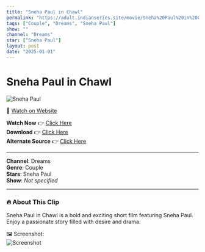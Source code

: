 ```yaml
---
title: "Sneha Paul in Chawl"
permalink: "https://adult.indianseries.site/movie/Sneha%20Paul%20in%20Chawl"
tags: ["Couple", "Dreams", "Sneha Paul"]
show: ""
channel: "Dreams"
star: ["Sneha Paul"]
layout: post
date: "2025-01-01"
---
```


# Sneha Paul in Chawl

![Sneha Paul](https://shorts.desisins.com/wp-content/uploads/2023/04/sneha-paul-couple-sex-dreams-shorts.desisins.com_.jpg)

🔗 [Watch on Website](https://adult.indianseries.site/movie/Sneha%20Paul%20in%20Chawl)

**Watch Now** 👉 [Click Here](https://adult.indianseries.site/movie/Sneha%20Paul%20in%20Chawl)  
**Download** 👉 [Click Here](https://adult.indianseries.site/movie/Sneha%20Paul%20in%20Chawl)  
**Alternate Source** 👉 [Click Here](https://adult.indianseries.site/movie/Sneha%20Paul%20in%20Chawl)

---

**Channel**: Dreams  
**Genre**: Couple  
**Stars**: Sneha Paul  
**Show**: *Not specified*

---

### 🔥 About This Clip

Sneha Paul in Chawl is a bold and exciting short film featuring Sneha Paul. Enjoy a passionate story filled with desire and drama.
 
🖼️ Screenshot:  
![Screenshot](https://shorts.desisins.com/wp-content/uploads/2023/04/sneha-paul-couple-sex-dreams-shorts.desisins.com_.jpg)
